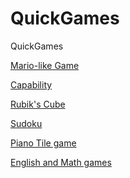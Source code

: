 # QuickGames
QuickGames

<a href="https://codewiper.github.io/QuickGames/Mariolike.html">Mario-like Game</a>

<a href="https://codewiper.github.io/QuickGames/capability.html">Capability</a>

<a href="https://codewiper.github.io/QuickGames/rubicscube.html">Rubik's Cube</a>

<a href="https://codewiper.github.io/QuickGames/sodoku.html">Sudoku</a>

<a href="https://codewiper.github.io/QuickGames/pianogame.html">Piano Tile game</a>

<a href="https://codewiper.github.io/prishasquizgame/main.html">English and Math games</a>
